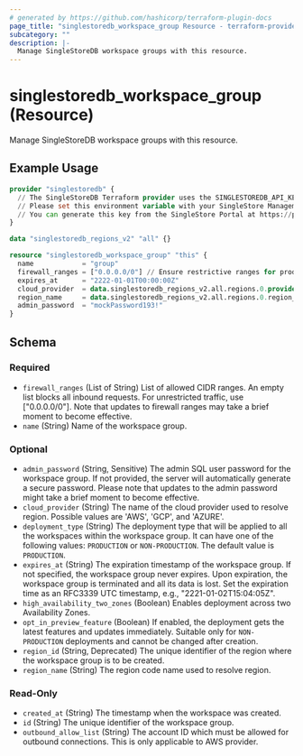 ```yaml
---
# generated by https://github.com/hashicorp/terraform-plugin-docs
page_title: "singlestoredb_workspace_group Resource - terraform-provider-singlestoredb"
subcategory: ""
description: |-
  Manage SingleStoreDB workspace groups with this resource.
---
```


# singlestoredb_workspace_group (Resource)

Manage SingleStoreDB workspace groups with this resource.

## Example Usage

```terraform
provider "singlestoredb" {
  // The SingleStoreDB Terraform provider uses the SINGLESTOREDB_API_KEY environment variable for authentication.
  // Please set this environment variable with your SingleStore Management API key.
  // You can generate this key from the SingleStore Portal at https://portal.singlestore.com/organizations/org-id/api-keys.
}

data "singlestoredb_regions_v2" "all" {}

resource "singlestoredb_workspace_group" "this" {
  name            = "group"
  firewall_ranges = ["0.0.0.0/0"] // Ensure restrictive ranges for production environments.
  expires_at      = "2222-01-01T00:00:00Z"
  cloud_provider  = data.singlestoredb_regions_v2.all.regions.0.provider
  region_name     = data.singlestoredb_regions_v2.all.regions.0.region_name
  admin_password  = "mockPassword193!"
}
```

<!-- schema generated by tfplugindocs -->
## Schema

### Required

- `firewall_ranges` (List of String) List of allowed CIDR ranges. An empty list blocks all inbound requests. For unrestricted traffic, use ["0.0.0.0/0"]. Note that updates to firewall ranges may take a brief moment to become effective.
- `name` (String) Name of the workspace group.

### Optional

- `admin_password` (String, Sensitive) The admin SQL user password for the workspace group. If not provided, the server will automatically generate a secure password. Please note that updates to the admin password might take a brief moment to become effective.
- `cloud_provider` (String) The name of the cloud provider used to resolve region. Possible values are 'AWS', 'GCP', and 'AZURE'.
- `deployment_type` (String) The deployment type that will be applied to all the workspaces within the workspace group. It can have one of the following values: `PRODUCTION` or `NON-PRODUCTION`. The default value is `PRODUCTION`.
- `expires_at` (String) The expiration timestamp of the workspace group. If not specified, the workspace group never expires. Upon expiration, the workspace group is terminated and all its data is lost. Set the expiration time as an RFC3339 UTC timestamp, e.g., "2221-01-02T15:04:05Z".
- `high_availability_two_zones` (Boolean) Enables deployment across two Availability Zones.
- `opt_in_preview_feature` (Boolean) If enabled, the deployment gets the latest features and updates immediately. Suitable only for `NON-PRODUCTION` deployments and cannot be changed after creation.
- `region_id` (String, Deprecated) The unique identifier of the region where the workspace group is to be created.
- `region_name` (String) The region code name used to resolve region.

### Read-Only

- `created_at` (String) The timestamp when the workspace was created.
- `id` (String) The unique identifier of the workspace group.
- `outbound_allow_list` (String) The account ID which must be allowed for outbound connections. This is only applicable to AWS provider.



